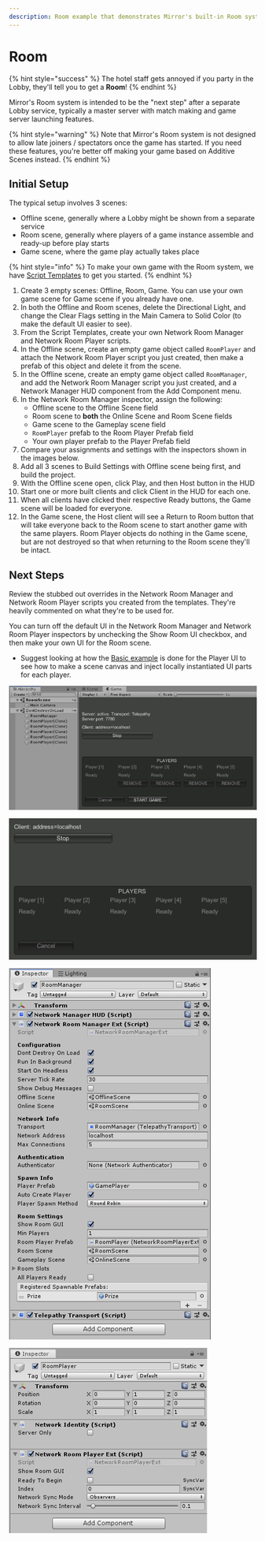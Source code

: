 ```yaml
---
description: Room example that demonstrates Mirror's built-in Room system.
---
```


# Room

{% hint style="success" %}
The hotel staff gets annoyed if you party in the Lobby, they'll tell you to get a **Room**!
{% endhint %}

Mirror's Room system is intended to be the "next step" after a separate Lobby service, typically a master server with match making and game server launching features.

{% hint style="warning" %}
Note that Mirror's Room system is not designed to allow late joiners / spectators once the game has started.  If you need these features, you're better off making your game based on Additive Scenes instead.
{% endhint %}

## Initial Setup

The typical setup involves 3 scenes:

* Offline scene, generally where a Lobby might be shown from a separate service
* Room scene, generally where players of a game instance assemble and ready-up before play starts
* Game scene, where the game play actually takes place

{% hint style="info" %}
To make your own game with the Room system, we have [Script Templates](../general/script-templates.md) to get you started.
{% endhint %}

1. Create 3 empty scenes: Offline, Room, Game.  You can use your own game scene for Game scene if you already have one.
2. In both the Offline and Room scenes, delete the Directional Light, and change the Clear Flags setting in the Main Camera to Solid Color (to make the default UI easier to see).
3. From the Script Templates, create your own Network Room Manager and Network Room Player scripts.
4. In the Offline scene, create an empty game object called `RoomPlayer` and attach the Network Room Player script you just created, then make a prefab of this object and delete it from the scene.
5. In the Offline scene, create an empty game object called `RoomManager`, and add the Network Room Manager script you just created, and a Network Manager HUD component from the Add Component menu.
6. In the Network Room Manager inspector, assign the following:
   * Offline scene to the Offline Scene field
   * Room scene to **both** the Online Scene and Room Scene fields
   * Game scene to the Gameplay scene field
   * `RoomPlayer` prefab to the Room Player Prefab field
   * Your own player prefab to the Player Prefab field
7. Compare your assignments and settings with the inspectors shown in the images below.
8. Add all 3 scenes to Build Settings with Offline scene being first, and build the project.
9. With the Offline scene open, click Play, and then Host button in the HUD
10. Start one or more built clients and click Client in the HUD for each one.
11. When all clients have clicked their respective Ready buttons, the Game scene will be loaded for everyone.
12. In the Game scene, the Host client will see a Return to Room button that will take everyone back to the Room scene to start another game with the same players.  Room Player objects do nothing in the Game scene, but are not destroyed so that when returning to the Room scene they'll be intact.

## Next Steps

Review the stubbed out overrides in the Network Room Manager and Network Room Player scripts you created from the templates.  They're heavily commented on what they're to be used for.

You can turn off the default UI in the Network Room Manager and Network Room Player inspectors by unchecking the Show Room UI checkbox, and then make your own UI for the Room scene.

* Suggest looking at how the [Basic example](basic.md) is done for the Player UI to see how to make a scene canvas and inject locally instantiated UI parts for each player.

![](<../../.gitbook/assets/image (86).png>)

![](<../../.gitbook/assets/image (26).png>)

![](<../../.gitbook/assets/image (71).png>)

![](<../../.gitbook/assets/image (54).png>)
